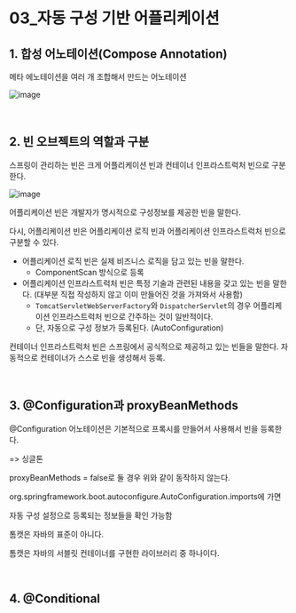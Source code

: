 # 03_자동 구성 기반 어플리케이션



## 1. 합성 어노테이션(Compose Annotation)

메타 에노테이션을 여러 개 조합해서 만드는 어노테이션

![image](https://github.com/siwon-park/BackEnd-Study/assets/93081720/5927a959-67f4-4633-a5a6-dc0725ca68e8)

<br>

## 2. 빈 오브젝트의 역할과 구분

스프링이 관리하는 빈은 크게 어플리케이션 빈과 컨테이너 인프라스트럭처 빈으로 구분한다.

![image](https://github.com/siwon-park/BackEnd-Study/assets/93081720/fe6e5c4e-ce6d-4420-b570-eefb9208bd7d)

어플리케이션 빈은 개발자가 명시적으로 구성정보를 제공한 빈을 말한다.

다시, 어플리케이션 빈은 어플리케이션 로직 빈과 어플리케이션 인프라스트럭처 빈으로 구분할 수 있다.

- 어플리케이션 로직 빈은 실제 비즈니스 로직을 담고 있는 빈을 말한다.
  - ComponentScan 방식으로 등록
- 어플리케이션 인프라스트럭처 빈은 특정 기술과 관련된 내용을 갖고 있는 빈을 말한다. (대부분 직접 작성하지 않고 이미 만들어진 것을 가져와서 사용함)
  - `TomcatServletWebServerFactory`와 `DispatcherServlet`의 경우 어플리케이션 인프라스트럭처 빈으로 간주하는 것이 일반적이다.
  - 단, 자동으로 구성 정보가 등록된다. (AutoConfiguration)

컨테이너 인프라스트럭처 빈은 스프링에서 공식적으로 제공하고 있는 빈들을 말한다. 자동적으로 컨테이너가 스스로 빈을 생성해서 등록.

<br>

## 3. @Configuration과 proxyBeanMethods

@Configuration 어노테이션은 기본적으로 프록시를 만들어서 사용해서 빈을 등록한다.

=> 싱글톤

proxyBeanMethods = false로 둘 경우 위와 같이 동작하지 않는다.



org.springframework.boot.autoconfigure.AutoConfiguration.imports에 가면

자동 구성 설정으로 등록되는 정보들을 확인 가능함



톰캣은 자바의 표준이 아니다.

톰캣은 자바의 서블릿 컨테이너를 구현한 라이브러리 중 하나이다.

<br>

## 4. @Conditional

